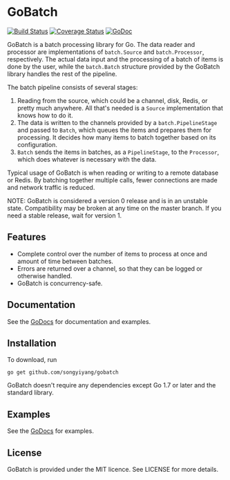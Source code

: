 GoBatch
=======

[![Build Status](https://travis-ci.org/MasterOfBinary/gobatch.svg?branch=master)](https://travis-ci.org/MasterOfBinary/gobatch)
[![Coverage Status](https://coveralls.io/repos/github/MasterOfBinary/gobatch/badge.svg?branch=master)](https://coveralls.io/github/MasterOfBinary/gobatch?branch=master)
[![GoDoc](https://godoc.org/github.com/songyiyang/gobatch?status.svg)](https://godoc.org/github.com/songyiyang/gobatch)

GoBatch is a batch processing library for Go. The data reader and processor are
implementations of `batch.Source` and `batch.Processor`, respectively. The
actual data input and the processing of a batch of items is done by the
user, while the `batch.Batch` structure provided by the GoBatch library
handles the rest of the pipeline.

The batch pipeline consists of several stages:

1. Reading from the source, which could be a channel, disk, Redis, or pretty
much anywhere. All that's needed is a `Source` implementation that knows how to
do it.
2. The data is written to the channels provided by a `batch.PipelineStage` and
passed to `Batch`, which queues the items and prepares them for processing. It
decides how many items to batch together based on its configuration.
3. `Batch` sends the items in batches, as a `PipelineStage`, to the `Processor`,
which does whatever is necessary with the data.

Typical usage of GoBatch is when reading or writing to a remote database or Redis.
By batching together multiple calls, fewer connections are made and network traffic
is reduced.

NOTE: GoBatch is considered a version 0 release and is in an unstable state.
Compatibility may be broken at any time on the master branch. If you need a stable
release, wait for version 1.

Features
--------

* Complete control over the number of items to process at once and amount of time
between batches.
* Errors are returned over a channel, so that they can be logged or otherwise
handled.
* GoBatch is concurrency-safe.

Documentation
-------------

See the [GoDocs](https://godoc.org/github.com/songyiyang/gobatch) for documentation
and examples.

Installation
------------

To download, run

    go get github.com/songyiyang/gobatch

GoBatch doesn't require any dependencies except Go 1.7 or later and the
standard library.

Examples
--------

See the [GoDocs](https://godoc.org/github.com/songyiyang/gobatch) for examples.

License
-------

GoBatch is provided under the MIT licence. See LICENSE for more details.
